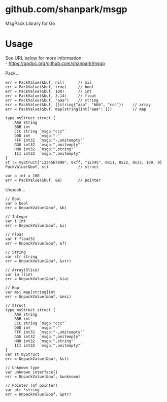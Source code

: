 # github.com/shanpark/msgp
MsgPack Library for Go

# Usage
See URL below for more information<br/>
    - https://godoc.org/github.com/shanpark/msgp

Pack...
<pre><code>err = PackValue(&buf, nil)      // nil
err = PackValue(&buf, true)     // bool
err = PackValue(&buf, 100)      // int
err = PackValue(&buf, 3.14)     // float
err = PackValue(&buf, "aaa")    // string
err = PackValue(&buf, []string{"aaa", "bbb", "ccc"})    // array
err = PackValue(&buf, map[string]int{"aaa": 1})         // map

type myStruct struct {
    AAA string
    BBB int
    CCC string `msgp:"ccc"`
    DDD int    `msgp:"-"`
    FFF int32  `msgp:"-,omitempty"`
    GGG int32  `msgp:",omitempty"`
    HHH int32  `msgp:",string"`
    III int32  `msgp:",omitempty"`
}
st := myStruct{"1234567890", 0xff, "12345", 0x11, 0x22, 0x33, 100, 0}
PackValue(&buf, st)             // struct

var a int = 100
err = PackValue(&buf, &a)       // pointer
</code></pre>
Unpack...
<pre><code>// Bool
var b bool
err = UnpackValue(&buf, &b)

// Integer
var i int
err = UnpackValue(&buf, &i)

// Float
var f float32
err = UnpackValue(&buf, &f)

// String
var str string
err = UnpackValue(&buf, &str)

// Array(Slice)
var ia []int
err = UnpackValue(&buf, &ia)

// Map
var msi map[string]int
err = UnpackValue(&buf, &msi)

// Struct
type myStruct struct {
    AAA string
    BBB int
    CCC string `msgp:"ccc"`
    DDD int    `msgp:"-"`
    FFF int32  `msgp:"-,omitempty"`
    GGG int32  `msgp:",omitempty"`
    HHH int32  `msgp:",string"`
    III int32  `msgp:",omitempty"`
}
var st myStruct
err = UnpackValue(&buf, &st)

// Unknown type
var unknown interface{}
err = UnpackValue(&buf, &unknown)

// Pointer (of pointer)
var ptr *string
err = UnpackValue(&buf, &ptr)
</code></pre>